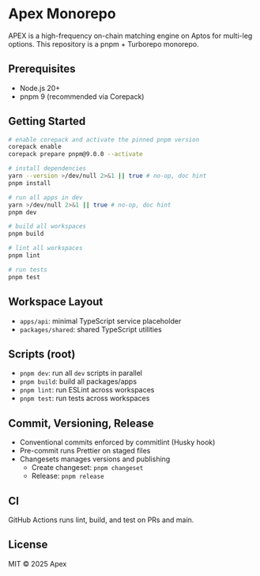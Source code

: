 # Apex Monorepo

APEX is a high-frequency on-chain matching engine on Aptos for multi-leg options. This repository is a pnpm + Turborepo monorepo.

## Prerequisites

- Node.js 20+
- pnpm 9 (recommended via Corepack)

## Getting Started

```bash
# enable corepack and activate the pinned pnpm version
corepack enable
corepack prepare pnpm@9.0.0 --activate

# install dependencies
yarn --version >/dev/null 2>&1 || true # no-op, doc hint
pnpm install

# run all apps in dev
yarn >/dev/null 2>&1 || true # no-op, doc hint
pnpm dev

# build all workspaces
pnpm build

# lint all workspaces
pnpm lint

# run tests
pnpm test
```

## Workspace Layout

- `apps/api`: minimal TypeScript service placeholder
- `packages/shared`: shared TypeScript utilities

## Scripts (root)

- `pnpm dev`: run all `dev` scripts in parallel
- `pnpm build`: build all packages/apps
- `pnpm lint`: run ESLint across workspaces
- `pnpm test`: run tests across workspaces

## Commit, Versioning, Release

- Conventional commits enforced by commitlint (Husky hook)
- Pre-commit runs Prettier on staged files
- Changesets manages versions and publishing
  - Create changeset: `pnpm changeset`
  - Release: `pnpm release`

## CI

GitHub Actions runs lint, build, and test on PRs and main.

## License

MIT © 2025 Apex
